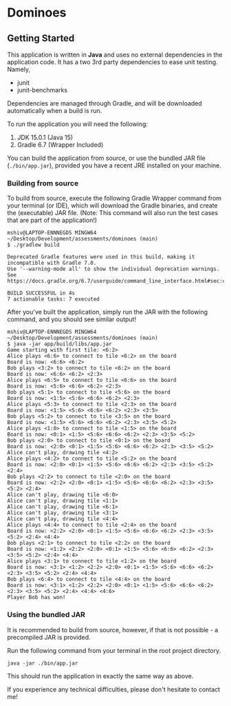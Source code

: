 # Dominoes

## Getting Started

This application is written in **Java** and uses no external dependencies in the application code.
It has a two 3rd party dependencies to ease unit testing.
Namely, 
- junit
- junit-benchmarks

Dependencies are managed through Gradle, and will be downloaded automatically when a build is run.

To run the application you will need the following:
1. JDK 15.0.1 (Java 15)
2. Gradle 6.7 (Wrapper Included)

You can build the application from source, or use the bundled JAR file (`./bin/app.jar`), provided you have a recent JRE installed on your machine.

### Building from source

To build from source, execute the following Gradle Wrapper command from your terminal (or IDE), which will download the Gradle binaries, and create the (executable) JAR file.
(Note: This command will also run the test cases that are part of the application!)
```
mshiv@LAPTOP-ENNNEGDS MINGW64 ~/Desktop/Development/assessments/dominoes (main)
$ ./gradlew build

Deprecated Gradle features were used in this build, making it incompatible with Gradle 7.0.
Use '--warning-mode all' to show the individual deprecation warnings.
See https://docs.gradle.org/6.7/userguide/command_line_interface.html#sec:command_line_warnings

BUILD SUCCESSFUL in 4s
7 actionable tasks: 7 executed
```

After you've built the application, simply run the JAR with the following command, and you should see similar output!

```
mshiv@LAPTOP-ENNNEGDS MINGW64 ~/Desktop/Development/assessments/dominoes (main)
$ java -jar app/build/libs/app.jar
Game starting with first tile: <6:2>
Alice plays <6:6> to connect to tile <6:2> on the board
Board is now: <6:6> <6:2>
Bob plays <3:2> to connect to tile <6:2> on the board
Board is now: <6:6> <6:2> <2:3>
Alice plays <6:5> to connect to tile <6:6> on the board
Board is now: <5:6> <6:6> <6:2> <2:3>
Bob plays <5:1> to connect to tile <5:6> on the board
Board is now: <1:5> <5:6> <6:6> <6:2> <2:3>
Alice plays <5:3> to connect to tile <2:3> on the board
Board is now: <1:5> <5:6> <6:6> <6:2> <2:3> <3:5>
Bob plays <5:2> to connect to tile <3:5> on the board
Board is now: <1:5> <5:6> <6:6> <6:2> <2:3> <3:5> <5:2>
Alice plays <1:0> to connect to tile <1:5> on the board
Board is now: <0:1> <1:5> <5:6> <6:6> <6:2> <2:3> <3:5> <5:2>
Bob plays <2:0> to connect to tile <0:1> on the board
Board is now: <2:0> <0:1> <1:5> <5:6> <6:6> <6:2> <2:3> <3:5> <5:2>
Alice can't play, drawing tile <4:2>
Alice plays <4:2> to connect to tile <5:2> on the board
Board is now: <2:0> <0:1> <1:5> <5:6> <6:6> <6:2> <2:3> <3:5> <5:2> <2:4>
Bob plays <2:2> to connect to tile <2:0> on the board
Board is now: <2:2> <2:0> <0:1> <1:5> <5:6> <6:6> <6:2> <2:3> <3:5> <5:2> <2:4>
Alice can't play, drawing tile <6:0>
Alice can't play, drawing tile <1:1>
Alice can't play, drawing tile <6:1>
Alice can't play, drawing tile <3:1>
Alice can't play, drawing tile <4:4>
Alice plays <4:4> to connect to tile <2:4> on the board
Board is now: <2:2> <2:0> <0:1> <1:5> <5:6> <6:6> <6:2> <2:3> <3:5> <5:2> <2:4> <4:4>
Bob plays <2:1> to connect to tile <2:2> on the board
Board is now: <1:2> <2:2> <2:0> <0:1> <1:5> <5:6> <6:6> <6:2> <2:3> <3:5> <5:2> <2:4> <4:4>
Alice plays <3:1> to connect to tile <1:2> on the board
Board is now: <3:1> <1:2> <2:2> <2:0> <0:1> <1:5> <5:6> <6:6> <6:2> <2:3> <3:5> <5:2> <2:4> <4:4>
Bob plays <6:4> to connect to tile <4:4> on the board
Board is now: <3:1> <1:2> <2:2> <2:0> <0:1> <1:5> <5:6> <6:6> <6:2> <2:3> <3:5> <5:2> <2:4> <4:4> <4:6>
Player Bob has won!

```
### Using the bundled JAR

It is recommended to build from source, however, if that is not possible - a precompiled JAR is provided.

Run the following command from your terminal in the root project directory.

`java -jar ./bin/app.jar`

This should run the application in exactly the same way as above.

If you experience any technical difficulties, please don't hesitate to contact me!
